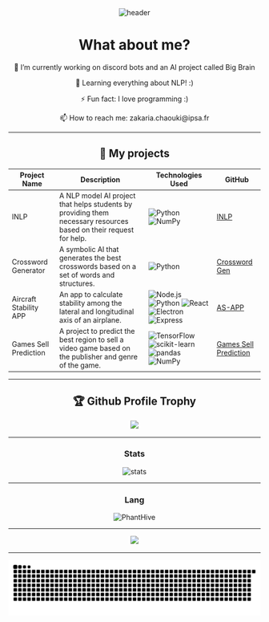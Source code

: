<div align="center">
  <img src="https://imgur.com/2Ol38Ku.png" alt="header"></img>
</div>

<div align="center">
  <h1> What about me? </h1>
  <p> 🔭 I’m currently working on discord bots and an AI project called Big Brain</p>
  <p> 🌱 Learning everything about NLP! :)</p>
  <p> ⚡ Fun fact: I love programming :)</p>
  <p> 📫 How to reach me: zakaria.chaouki@ipsa.fr</p>
</div>

---

<h2 align="center">🦄 My projects</h2>
<div align="center">

  | Project Name | Description | Technologies Used | GitHub |
  |--------------|-------------|------------------|--------|
  | INLP | A NLP model AI project that helps students by providing them necessary resources based on their request for help. | ![Python](https://img.shields.io/badge/-Python-3776AB?style=flat-square&logo=python&logoColor=white) ![NumPy](https://img.shields.io/badge/-NumPy-013243?style=flat-square&logo=numpy&logoColor=white) | [INLP](https://github.com/PhantHive/inlp) |
  | Crossword Generator | A symbolic AI that generates the best crosswords based on a set of words and structures. | ![Python](https://img.shields.io/badge/-Python-3776AB?style=flat-square&logo=python&logoColor=white) | [Crossword Gen](https://github.com/PhantHive/crossword-generator) |
  | Aircraft Stability APP | An app to calculate stability among the lateral and longitudinal axis of an airplane. | ![Node.js](https://img.shields.io/badge/-Node.js-339933?style=flat-square&logo=node.js&logoColor=white) ![Python](https://img.shields.io/badge/-Python-3776AB?style=flat-square&logo=python&logoColor=white) ![React](https://img.shields.io/badge/-React-61DAFB?style=flat-square&logo=react&logoColor=white) ![Electron](https://img.shields.io/badge/-Electron-47848F?style=flat-square&logo=electron&logoColor=white) ![Express](https://img.shields.io/badge/-Express-000000?style=flat-square&logo=express&logoColor=white) | [AS-APP](https://github.com/PhantHive/aircraft-stability) |
  | Games Sell Prediction | A project to predict the best region to sell a video game based on the publisher and genre of the game. | ![TensorFlow](https://img.shields.io/badge/-TensorFlow-FF6F00?style=flat-square&logo=tensorflow&logoColor=white) ![scikit-learn](https://img.shields.io/badge/-scikit--learn-F7931E?style=flat-square&logo=scikit-learn&logoColor=white) ![pandas](https://img.shields.io/badge/-pandas-150458?style=flat-square&logo=pandas&logoColor=white) ![NumPy](https://img.shields.io/badge/-NumPy-013243?style=flat-square&logo=numpy&logoColor=white) | [Games Sell Prediction](https://github.com/PhantHive/games-sell-prediction) |

</div>

---

<div align="center">
  <h2>🏆 Github Profile Trophy</h2>
  <img width=800 src="https://github-profile-trophy.vercel.app/?username=PhantHive&theme=discord"/>
</div>

---
<div align="center">
  <h3> Stats </h3>
  <img src="https://github-readme-stats.vercel.app/api?username=PhantHive&theme=discord_old_blurple" alt="stats">
</div>

---
<div align="center">
  <h3> Lang </h3>
  <img width=350 src="https://github-readme-stats.vercel.app/api/top-langs/?username=PhantHive&theme=discord_old_blurple&hide=jupyter%20notebook&hide_title=true" alt="PhantHive" />
</div>

---
<div align="center">
  <a href="https://dsc.bio/000007">
    <img src="https://lanyard-profile-readme.vercel.app/api/239455598343618580?theme=dark&bg=424549&animated=true&hideDiscrim=true&borderRadius=30px&idleMessage=Probably%20doing%20something%20else..." />
  </a>
</div>

---
<!-- animated snake -->
<p align="center">
  <img src="https://raw.githubusercontent.com/PhantHive/PhantHive/main/dist/github-snake-dark.svg" alt="snake"></img>
</p>
